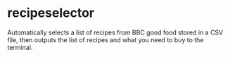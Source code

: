 # recipeselector
Automatically selects a list of recipes from BBC good food stored in a CSV file, then outputs the list of recipes and what you need to buy to the terminal.
